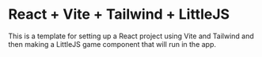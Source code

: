 # React + Vite + Tailwind + LittleJS

This is a template for setting up a React project using Vite and Tailwind and then making a LittleJS game component that will run in the app. 